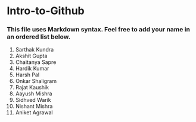 # Intro-to-Github

### This file uses Markdown syntax. Feel free to add your name in an ordered list below.

1. Sarthak Kundra
2. Akshit Gupta
3. Chaitanya Sapre
4. Hardik Kumar
5. Harsh Pal
6. Onkar Shaligram
7. Rajat Kaushik
8. Aayush Mishra
9. Sidhved Warik
10. Nishant Mishra
11. Aniket Agrawal
